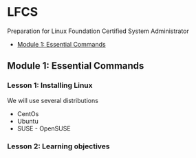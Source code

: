 # LFCS
Preparation for Linux Foundation Certified System Administrator

- [Module 1: Essential Commands](##module-1)

## Module 1: Essential Commands

### Lesson 1: Installing Linux
We will use several distributions
* CentOs
* Ubuntu
* SUSE - OpenSUSE

### Lesson 2: Learning objectives

